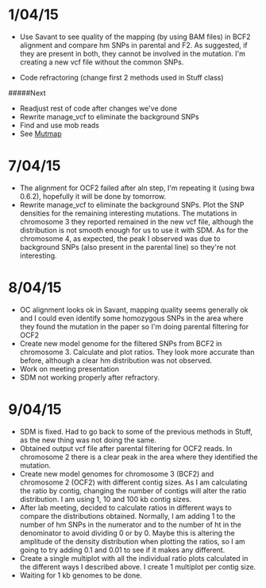 1/04/15
===

- Use Savant to see quality of the mapping (by using BAM files) in BCF2 alignment and compare hm SNPs in parental and F2. As suggested, if they are present in both, they cannot be involved in the mutation. I'm creating a new vcf file without the common SNPs.

- Code refractoring (change first 2 methods used in Stuff class)

#####Next

- Readjust rest of code after changes we've done 
- Rewrite manage_vcf to eliminate the background SNPs
- Find and use mob reads 
- See [Mutmap](http://www.nature.com/nbt/journal/vaop/ncurrent/full/nbt.3188.html)

7/04/15
===
- The alignment for OCF2 failed after aln step, I'm repeating it (using bwa 0.6.2), hopefully it will be done by tomorrow. 
- Rewrite manage_vcf to eliminate the background SNPs. Plot the SNP densities for the remaining interesting mutations. The mutations in chromosome 3 they reported remained in the new vcf file, although the distribution is not smooth enough for us to use it with SDM. As for the chromosome 4, as expected, the peak I observed was due to background SNPs (also present in the parental line) so they're not interesting. 

8/04/15
===

- OC alignment looks ok in Savant, mapping quality seems generally ok and I could even identify some homozygous SNPs in the area where they found the mutation in the paper so I'm doing parental filtering for OCF2
- Create new model genome for the filtered SNPs from BCF2 in chromosome 3. Calculate and plot ratios. They look more accurate than before, although a clear hm distribution was not observed. 
- Work on meeting presentation 
- SDM not working properly after refractory. 

9/04/15
===
- SDM is fixed. Had to go back to some of the previous methods in Stuff, as the new thing was not doing the same. 
- Obtained output vcf file  after parental filtering for OCF2 reads. In chromosome 2 there is a clear peak in the area where they identified the mutation. 
- Create new model genomes for chromosome 3 (BCF2) and chromosome 2 (OCF2) with different contig sizes. As I am calculating the ratio by contig, changing the number of contigs will alter the ratio distribution. I am using 1, 10 and 100 kb contig sizes. 
- After lab meeting, decided to calculate ratios in different ways to compare the distributions obtained. Normally, I am adding 1 to the number of hm SNPs in the numerator and to the number of ht in the denominator to avoid dividing 0 or by 0. Maybe this is altering the amplitude of the density distribution when plotting the ratios, so I am going to try adding 0.1 and 0.01 to see if it makes any different. 
- Create a single multiplot with all the individual ratio plots calculated in the different ways I described above. I create 1 multiplot per contig size. 
- Waiting for 1 kb genomes to be done. 